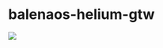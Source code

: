 # balenaos-helium-gtw

[![](https://www.balena.io/deploy.png)](https://dashboard.balena-cloud.com/deploy?repoUrl=https://github.com/imrane/balenaos-helium-gtw)
